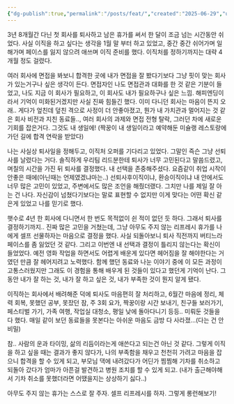 ```yaml
---
{"dg-publish":true,"permalink":"/posts/feat/","created":"2025-06-29","updated":"2025-06-29T22:38:00"}
---
```


3년 8개월간 다닌 첫 회사를 퇴사하고 남은 휴가를 써서 한 달이 조금 넘는 시간동안 쉬었다. 사실 이직을 하고 싶다는 생각을 1월 말 부터 하고 있었고, 중간 중간 쉬어가며 일해가며 페이스를 잃지 않으려 애쓰며 이직 준비를 했다. 이직처를 정하기까지는 대략 4개월 정도 걸렸다.

여러 회사에 면접을 봐보니 합격한 곳에 내가 면접을 잘 봤다기보다 그냥 핏이 맞는 회사가 있는거구나 싶은 생각이 든다. 면접자인 나도 면접관과 대화를 한 것 같은 기분이 들었고, 나도 지금 이 회사가 필요하고, 이 회사도 내가 필요하구나 싶은 느낌. 해피엔딩이라서 기억이 미화된거겠지만 사실 진짜 힘들긴 했다. 이미 다니던 회사는 마음이 뜬지 오래.. 게다가 엎친데 덮친 격으로 사정이 더 안좋아졌고, 뭔가 내 가치관과 멀어지는 것 같은 회사 비전과 지친 동료들.., 여러 회사의 과제와 면접 전형 탈락, 그러던 차에 새로운 기회를 잡은거다. 그것도 내 생일에! (짝꿍이 내 생일이라고 예약해둔 미슐랭 레스토랑에 가던 길에 합격 연락을 받았다)

나는 사실상 퇴사일을 정해두고, 이직처 오퍼를 기다리고 있었다. 그말인 즉슨 그냥 선퇴사를 날렸다는 거다. 솔직하게 우리팀 리드분한테 퇴사가 너무 고민된다고 말씀드렸고, 며칠의 시간을 가진 뒤 퇴사를 결정했다. 내 선택을 존중해주셨다. 요즘같이 취업 시작이 안좋은 때에(아닌때는 언제였겠냐마는..) 선퇴사후이직이냐, 환승이직이냐 내 안에서도 너무 많은 고민이 있었고, 주변에서도 많은 조언을 해줬더랬다. 그치만 나를 제일 잘 아는 건 나다. 자신감이 넘쳤다기보다는 말로 표현할 수 없지만 이게 맞다는 어떤 확신 같은게 있었고 나를 믿기로 했다. 

햇수로 4년 한 회사에 다니면서 한 번도 목적없이 쉰 적이 없던 듯 하다. 그래서 퇴사를 결정하기까지.. 진짜 많은 고민을 거쳤는데, 그냥 아무도 주지 않는 리프레시 휴가를 나에게 셀프 선물하자는 마음으로 결정을 했다. 사실 되돌아보니 퇴사 직전까지 버티느라 페이스를 좀 잃었던 것 같다. 그리고 이번엔 내 선택과 결정이 틀리지 않는다는 확신이 들었었다. 예전 영화 작업을 하면서도 어렵게 배운게 있다면 헤어짐을 잘 해야한다는 거였던 만큼 잘 헤어지려고 노력했다. 함께 했던 동료와 나눈 이야기 중에 이 모든 과정이 고통스러웠지만 그래도 이 경험을 통해 배우게 된 것들이 있다고 했던게 기억이 난다. 그동안 내가 잘 하는 것, 내가 잘 하고 싶은 것, 내가 부족한 것이 뭔지 알게 됐다. 

이직하는 회사에서 배려해준 덕에 퇴사도 마음편히 잘 처리하고, 6월간 마음에 정리, 체력 회복, 못했던 공부, 못잤던 잠, 주 3회 요가, 짝꿍이랑 시간 보내기, 친구들 보러가기, 페스티벌 가기, 가족 여행, 작업실 대청소, 평일 낮에 돌아다니기 등등.. 미뤄둔 것들을 다 했다. 매일 같이 보던 동료들을 못본다는 아쉬운 마음도 금방 다 사라졌...(다는 건 안비밀) 

참.. 사람의 운과 타이밍, 삶의 리듬이라는게 애쓴다고 되는건 아닌 것 같다. 그렇게 이직을 하고 싶을 때는 결과가 좋지 않다가, 나의 부족함을 채우고 천천히 가려고 마음을 잡으니 합격을 할 수 있게 되고, 부모님 댁에 내려갔다가 어딘가 찜찜해 기차를 취소하고 되돌아 갔다가 엄마가 아픈걸 발견하고 병원 조치를 할 수 있게 되고. (내가 출근해야해서 기차 취소를 못했더라면 어땠을지는 상상하기 싫다..)

아무도 주지 않는 휴가는 스스로 잘 주자. 셀프 리프레시를 하자. 그렇게 롱런해보기!